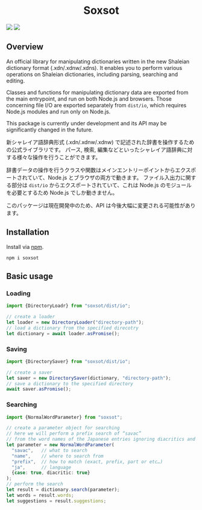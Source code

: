 <div align="center">
<h1>Soxsot</h1>
</div>

![](https://img.shields.io/github/package-json/v/Ziphil/Soxsot)
![](https://img.shields.io/github/commit-activity/y/Ziphil/Soxsot?label=commits)


## Overview
An official library for manipulating dictionaries written in the new Shaleian dictionary format (.xdn/.xdnw/.xdns).
It enables you to perform various operations on Shaleian dictionaries, including parsing, searching and editing.

Classes and functions for manipulating dictionary data are exported from the main entrypoint, and run on both Node.js and browsers.
Those concerning file I/O are exported separately from `dist/io`, which requires Node.js modules and run only on Node.js.

This package is currently under development and its API may be significantly changed in the future.

新シャレイア語辞典形式 (.xdn/.xdnw/.xdnw) で記述された辞書を操作するための公式ライブラリです。
パース, 検索, 編集などといったシャレイア語辞典に対する様々な操作を行うことができます。

辞書データの操作を行うクラスや関数はメインエントリーポイントからエクスポートされていて、Node.js とブラウザの両方で動きます。
ファイル入出力に関する部分は `dist/io` からエクスポートされていて、これは Node.js のモジュールを必要とするため Node.js でしか動きません。

このパッケージは現在開発中のため、API は今後大幅に変更される可能性があります。

## Installation
Install via [npm](https://www.npmjs.com/package/soxsot).
```
npm i soxsot
```

## Basic usage
### Loading
```typescript
import {DirectoryLoadr} from "soxsot/dist/io";

// create a loader
let loader = new DirectoryLoader("directory-path");
// load a dictionary from the specified direcotry
let dictionary = await loader.asPromise();
```

### Saving
```typescript
import {DirectorySaver} from "soxsot/dist/io";

// create a saver
let saver = new DirectorySaver(dictionary, "directory-path");
// save a dictionary to the specified directory
await saver.asPromise();
```

### Searching
```typescript
import {NormalWordParameter} from "soxsot";

// create a parameter object for searching
// here we will perform a prefix search of “savac”
// from the word names of the Japanese entries ignoring diacritics and cases
let parameter = new NormalWordParameter(
  "savac",   // what to search
  "name",    // where to search from
  "prefix",  // how to match (exact, prefix, part or etc…)
  "ja",      // language
  {case: true, diacritic: true}
);
// perform the search
let result = dictionary.search(parameter);
let words = result.words;
let suggestions = result.suggestions;
```